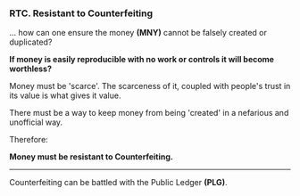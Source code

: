 
### RTC. Resistant to Counterfeiting


... how can one ensure the money **(MNY)** cannot be falsely created or duplicated?


**If money is easily reproducible with no work or controls it will become worthless?**

Money must be 'scarce'.  The scarceness of it, coupled with people's trust in its value is what gives it value.

There must be a way to keep money from being 'created' in a nefarious and unofficial way.

Therefore:

**Money must be resistant to Counterfeiting.**

----------

Counterfeiting can be battled with the Public Ledger **(PLG)**.


<div style='display:none;' markdown="1">
\newpage
